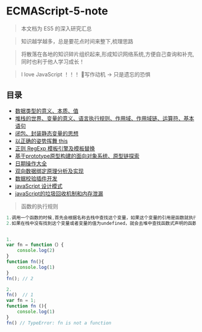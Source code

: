 # ECMAScript-5-note
> 本文档为 ES5 的深入研究汇总

> 知识越学越多，总是要花点时间来整下,梳理思路

> 将散落在各地的知识碎片组织起来,形成知识网络系统,方便自己查询和补充,同时也利于他人学习成长！

> I love JavaScript ！！！
> 写作动机 -> 只是遗忘的恐惧

## 目录

* [数据类型的意义、本质、值](./data.md)
* [堆栈的世界、变量的意义、语言执行规则、作用域、作用域链、运算符、基本语句](./var.md)
* [闭包、封装静态变量的思想](./closure.md)
* [以正确的姿势挥舞 this](./this.md)
* [正则 RegExp 模板引擎及模板替换](./RegExp.md)
* [基于prototype原型构建的面向对象系统、原型链探索](./prototype.md)
* [日期操作大全](./date.md)
* [双向数据绑定原理分析及实现](./viewModel.md)
* [数据校验插件开发](./install.md)
* [javaScript 设计模式](./design.md)
* [javaScript的垃圾回收机制和内存泄漏](./memoryLeak.md)


> 函数的执行规则
```javascript
1.调用一个函数的时候,首先会根据名称去栈中查找这个变量，如果这个变量的引用是函数就执行，不是函数就报错！
2.如果在栈中没有找到这个变量或者变量的值为undefined，就会去堆中查找函数式声明的函数，找到并执行


1.
var fn = function（）{
    console.log(2)
}
function fn(){
    console.log(1)
}
fn(); // 2

2.
fn()  // 1
var fn = 1;
function fn (){
    console.log(1)
}
fn() // TypeError: fn is not a function

```